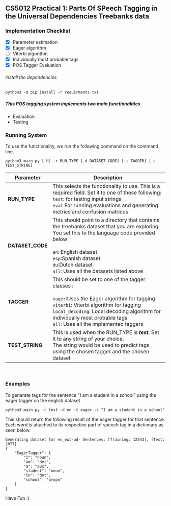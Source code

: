 ## CS5012 Practical 1: Parts Of SPeech Tagging in the Universal Dependencies Treebanks data 


### Implementation Checklist
- [x] Parameter estimation
- [x] Eager algorithm
- [ ] Viterbi algorithm
- [x] Individually most probable tags
- [x] POS Tagger Evaluation

###### Install the dependencies
```commandline
python3 -m pip install -r requirments.txt
```
##### This POS tagging system implements two main functionalities
* Evaluation
* Testing

### Running System
To use the functionality, we run the following command on the command line.
```
python3 main.py [-h] -r RUN_TYPE [-d DATASET_CODE] [-t TAGGER] [-s TEST_STRING]
```


| Parameter        | Description                                                                                                                                                                                                                                                                             |
|------------------|-----------------------------------------------------------------------------------------------------------------------------------------------------------------------------------------------------------------------------------------------------------------------------------------|
| **RUN_TYPE**     | This selects the functionality to use. This is a required field. Set it to one of these following:<br>`test`: for testing input strings <br/>`eval` For running evaluations and generating metrics and confusion matrices                                                               |
| **DATASET_CODE** | This should point to a directory that contains the treebanks dataset that you are exploring.<br> You set this to the language code provided below:<br><br/>`en`: English dataset<br/>`esp`:Spanish dataset<br/>`du`:Dutch dataset<br/>`all`: Uses all the datasets listed above         |
| **TAGGER**       | This should be set to one of the tagger classes : <br/><br/>`eager`:Uses the Eager algorithm for tagging <br/>`viterbi`: Viterbi algorithm for tagging <br/>`local_decoding`: Local decoding algorithm for individually most probable tags <br/>`all`: Uses all the implemented taggers | 
| **TEST_STRING**  | This is used when the RUN_TYPE is *__test__*. Set it to any string of your choice.<br/> The string would be used to predict tags using the chosen tagger and the chosen dataset                                                                                                         |

<br>

### Examples

To generate tags for the sentence "I am a student in a school" using the eager tagger on the english dataset

```commandline
python3 main.py -r test -d en -t eager -s "I am a student in a school"
```
This should return the following result of the eager tagger for that sentence.
<br/>Each word is attached to its respective part of speech tag in a dictionary as seen below.
```
Generating dataset for en_ewt-ud- Sentences: [Training: 12543], [Test: 2077]
{
    "EagerTagger": {
        "I": "noun",
        "am": "det",
        "a": "aux",
        "student": "noun",
        "in": "det",
        "school": "propn"
    }
}
```


Have Fun :)
